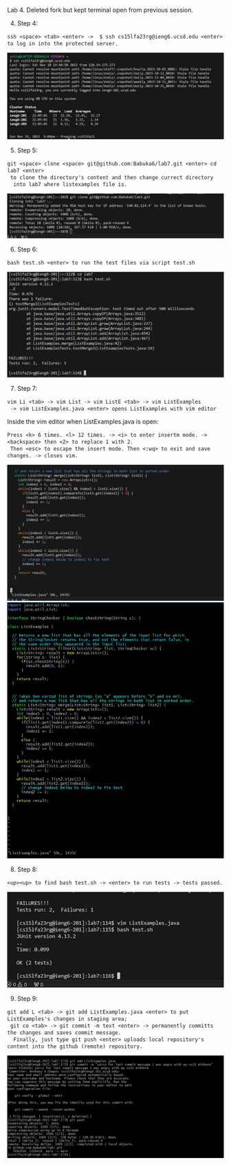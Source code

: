 Lab 4. Deleted fork but kept terminal open from previous session. 

4. Step 4: 
 ```
ssh <space> <tab> <enter> ->  $ ssh cs15lfa23rg@ieng6.ucsd.edu <enter> to log in into the protected server. 
```
![alt text](Lab4_one.JPG)

5. Step 5: 
```
git <space> clone <space> git@github.com:Babuka6/lab7.git <enter> cd lab7 <enter>
 to clone the directory's content and then change currect directory
  into lab7 where listexamples file is. 
 ```
![alt text](Lab4_two.JPG)

6. Step 6:
```
bash test.sh <enter> to run the test files via script test.sh
``` 
![alt text](bash_test_sh_fail..JPG)

7. Step 7:
```
vim Li <tab> -> vim List -> vim ListE <tab> -> vim ListExamples
 -> vim ListExamples.java <enter> opens ListExamples with vim editor
```

Inside the vim editor when ListExamples.java is open:

```
Press <k> 6 times. <l> 12 times. -> <i> to enter insertm mode. -> <backspace> then <2> to replace 1 with 2.
 Then <esc> to escape the insert mode. Then <:wq> to exit and save changes. -> closes vim.
```

![alt text](openedvimofListexample.JPG) 
![alt text](vimFixed.JPG)

8. Step 8:

```
<up><up> to find bash test.sh -> <enter> to run tests -> tests passed.
```

![alt text](testpass.JPG)


9. Step 9:

```
git add L <tab> -> git add ListExamples.java <enter> to put ListExamples's changes in staging area;
 git co <tab> -> git commit -m text <enter> -> permanently committs the changes and saves commit message.
  Finally, just type git push <enter> uploads local repository's content into the github (remote) repository.
```
 ![alt text](gitcommitNew.JPG)








